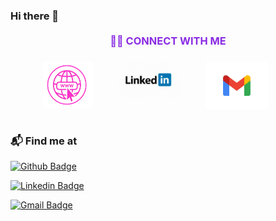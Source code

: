### Hi there 👋

<!--
**marianteran/marianteran** is a ✨ _special_ ✨ repository because its `README.md` (this file) appears on your GitHub profile.

Here are some ideas to get you started:

- 🔭 I’m currently working on ...
- 🌱 I’m currently learning ...
- 👯 I’m looking to collaborate on ...
- 🤔 I’m looking for help with ...
- 💬 Ask me about ...
- 📫 How to reach me: ...
- 😄 Pronouns: ...
- ⚡ Fun fact: ...
-->
 
<h3 style="text-align: center; color: #8a2be2; font-weight: bold; margin-top: 20px; margin-bottom: 10px;"> 🤝🏻
        CONNECT WITH ME </h3>
<div style="display: flex; justify-content: center;">

<a href="https://marianela-teran.web.app/" target="_blank"><img src="./pweb.gif" alt="pagina web"
                style="width: 80px; margin-right: 40px;"></a>

<a href="https://www.linkedin.com/in/marianelaTeran" target="_blank"><img src="./linkedin.gif" alt="linkedin"
                style="width: 100px; margin-right: 40px;"></a>

<a href="mailto:marianteranf@gmail.com" target="_blank"><img src="./gmail.gif" alt="gmail"
                style="width: 100px; margin-right: 40px;"></a>
</div>

### 📬 Find me at
[![Github Badge](http://img.shields.io/badge/-Github-black?style=flat-square&logo=github&link=https://github.com/Defcon27/)](https://github.com/Defcon27/) 

[![Linkedin Badge](https://img.shields.io/badge/-LinkedIn-blue?style=flat-square&logo=Linkedin&logoColor=white&link=https://www.linkedin.com/in/hemanthkollipara/)](https://www.linkedin.com/in/marianelaTeran)


[![Gmail Badge](https://img.shields.io/badge/-Gmail-d14836?style=flat-square&logo=Gmail&logoColor=white&link=mailto:defcon.sentinal95@gmail.com)](mailto:defcon.sentinal95@gmail.com)

